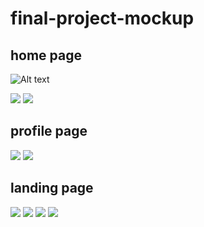 # final-project-mockup

## home page
![Alt text](/images/home1.png)

<img class="ui medium centered image" src="/images/home2.png">

<img class="ui medium centered image" src="/images/home3.png">

## profile page
<img class="ui medium centered image" src="/images/account1.png">

<img class="ui medium centered image" src="/images/account2.png">

## landing page
<img class="ui medium centered image" src="/images/land1.png">

<img class="ui medium centered image" src="/images/land2.png">

<img class="ui medium centered image" src="/images/land3.png">

<img class="ui medium centered image" src="/images/land4.png">